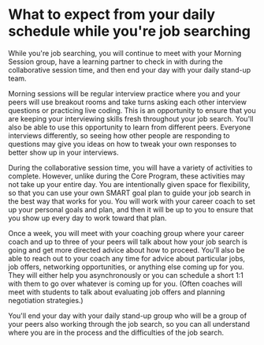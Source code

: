# What to expect from your daily schedule while you're job searching

While you're job searching, you will continue to meet with your Morning Session group, have a learning partner to check in with during the collaborative session time, and then end your day with your daily stand-up team. 

Morning sessions will be regular interview practice where you and your peers will use breakout rooms and take turns asking each other interview questions or practicing live coding. This is an opportunity to ensure that you are keeping your interviewing skills fresh throughout your job search. You'll also be able to use this opportunity to learn from different peers. Everyone interviews differently, so seeing how other people are responding to questions may give you ideas on how to tweak your own responses to better show up in your interviews. 

During the collaborative session time, you will have a variety of activities to complete. However, unlike during the Core Program, these activities may not take up your entire day. You are intentionally given space for flexibility, so that you can use your own SMART goal plan to guide your job search in the best way that  works for you. You will work with your career coach to set up your personal goals and plan, and then it will be up to you to ensure that you show up every day to work toward that plan. 

Once a week, you will meet with your coaching group where your career coach and up to three of your peers will talk about how your job search is going and get more directed advice about how to proceed. You'll also be able to reach out to your coach any time for advice about particular jobs, job offers, networking opportunities, or anything else coming up for you. They will either help you asynchronously or you can schedule a short 1:1 with them to go over whatever is coming up for you. (Often coaches will meet with students to talk about evaluating job offers and planning negotiation strategies.) 

You'll end your day with your daily stand-up group who will be a group of your peers also working through the job search, so you can all understand where you are in the process and the difficulties of the job search.
